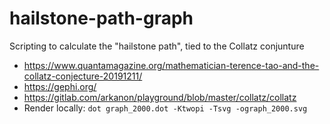 # hailstone-path-graph
Scripting to calculate the "hailstone path", tied to the Collatz conjunture

- <https://www.quantamagazine.org/mathematician-terence-tao-and-the-collatz-conjecture-20191211/>
- <https://gephi.org/>
- <https://gitlab.com/arkanon/playground/blob/master/collatz/collatz>
- Render locally: `dot graph_2000.dot -Ktwopi -Tsvg -ograph_2000.svg`

